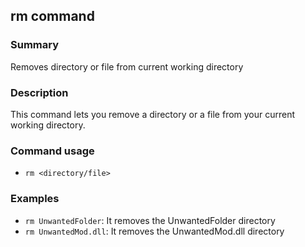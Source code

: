 ## rm command

### Summary

Removes directory or file from current working directory

### Description

This command lets you remove a directory or a file from your current working directory.

### Command usage

* `rm <directory/file>`

### Examples

* `rm UnwantedFolder`: It removes the UnwantedFolder directory
* `rm UnwantedMod.dll`: It removes the UnwantedMod.dll directory